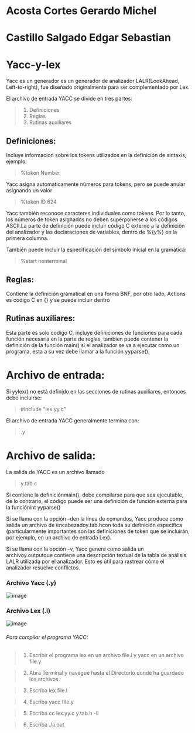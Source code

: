 # Acosta Cortes Gerardo Michel
# Castillo Salgado Edgar Sebastian

# Yacc-y-lex
Yacc es un generador es un generador de analizador LALR(LookAhead, Left-to-right), fue diseñado originalmente para ser complementado por Lex.

El archivo de entrada YACC se divide en tres partes:
>1. Definiciones
>2. Reglas
>3. Rutinas auxiliares

## Definiciones:
Incluye informacion sobre los tokens utilizados en la definición de sintaxis, ejemplo:
>%token Number

Yacc asigna automaticamente números para tokens, pero se puede anular asignando un valor
>%token ID 624

Yacc también reconoce caracteres individuales como tokens. Por lo tanto, los números de token asignados no deben superponerse a los códigos ASCII.La parte de definición puede incluir código C externo a la definición del analizador y las declaraciones de variables, dentro de %{y%} en la primera columna.

También puede incluir la especificación del símbolo inicial en la gramática:
>%start nonterminal

## Reglas:
Contiene la definición gramatical en una forma BNF, por otro lado, Actions es código C en {} y se puede incluir dentro

## Rutinas auxiliares:
Esta parte es solo codigo C, incluye definiciones de funciones para cada función necesaria en la parte de reglas, tambien puede contener la definición de la función main() si el analizador se va a ejecutar como un programa, esta a su vez debe llamar a la función yyparse().

# Archivo de entrada:
Si yylex() no está definido en las secciones de rutinas auxiliares, entonces debe incluirse:
>#include "lex.yy.c"  

El archivo de entrada YACC generalmente termina con:
>.y 

# Archivo de salida:
La salida de YACC es un archivo llamado
>y.tab.c

Si contiene la definiciónmain(), debe compilarse para que sea ejecutable, de lo contrario, el código puede ser una definición de función externa para la funciónint yyparse() 
 
Si se llama con la opción –den la línea de comandos, Yacc produce como salida un archivo de encabezadoy.tab.hcon toda su definición específica (particularmente importantes son las definiciones de token que se incluirán, por ejemplo, en un archivo de entrada Lex).
 
Si se llama con la opción –v, Yacc genera como salida un archivoy.outputque contiene una descripción textual de la tabla de análisis LALR utilizada por el analizador. Esto es útil para rastrear cómo el analizador resuelve conflictos.

### Archivo Yacc (.y)
![image](https://user-images.githubusercontent.com/107780688/204977163-3a278c4e-73a4-42a7-a797-564ee916f442.png)

### Archivo Lex (.l)
![image](https://user-images.githubusercontent.com/107780688/204977384-b2a07bf8-86b6-415c-b1d2-950d77db3fea.png)

###### Para compilar el programa YACC: 
 
>1. Escribir el programa lex en un archivo file.l y yacc en un archivo file.y

>2. Abra Terminal y navegue hasta el Directorio donde ha guardado los archivos.

>3. Escriba lex file.l

>4. Escriba yacc file.y

>5. Escriba cc lex.yy.c y.tab.h -ll

>6. Escriba ./a.out
